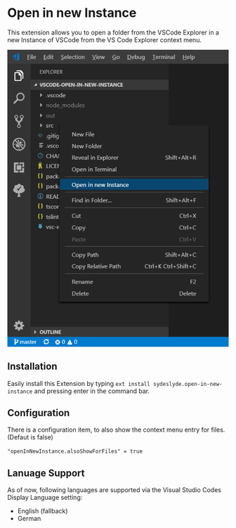 # Open in new Instance

This extension allows you to open a folder from the VSCode Explorer in a new Instance of VSCode from the VS Code Explorer context menu.

![Screenshot](screenshot.png)

## Installation

Easily install this Extension by typing `ext install sydeslyde.open-in-new-instance` and pressing enter in the command bar.

## Configuration

There is a configuration item, to also show the context menu entry for files.  (Defaut is false)

`"openInNewInstance.alsoShowForFiles" = true`

## Lanuage Support

As of now, following languages are supported via the Visual Studio Codes Display Language setting:

- English (fallback)
- German